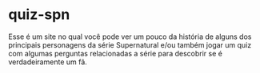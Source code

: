 # quiz-spn
Esse é um site no qual você pode ver um pouco da história de alguns dos principais personagens da série Supernatural e/ou também jogar um quiz com algumas perguntas relacionadas a série para descobrir se é verdadeiramente um fã.   